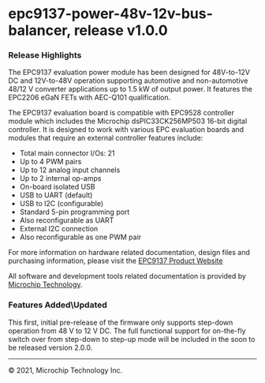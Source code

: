 # epc9137-power-48v-12v-bus-balancer, release v1.0.0

### Release Highlights

The EPC9137 evaluation power module has been designed for 48V-to-12V DC and 12V-to-48V operation supporting automotive and non-automotive 48/12 V converter applications up to 1.5 kW of output power. It features the EPC2206 eGaN FETs with AEC-Q101 qualification.

The EPC9137 evaluation board is compatible with EPC9528 controller module which includes the Microchip dsPIC33CK256MP503 16-bit digital controller. It is designed to work with various EPC evaluation boards and modules that require an external controller features include:

* Total main connector I/Os: 21
* Up to 4 PWM pairs
* Up to 12 analog input channels
* Up to 2 internal op-amps
* On-board isolated USB
* USB to UART (default)
* USB to I2C (configurable)
* Standard 5-pin programming port
* Also reconfigurable as UART
* External I2C connection
* Also reconfigurable as one PWM pair

For more information on hardware related documentation, design files and purchasing information, please visit the [EPC9137 Product Website](https://epc-co.com/epc/Products/DemoBoards/EPC9137.aspx)

All software and development tools related documentation is provided by [Microchip Technology](https://www.microchip.com/epc9137).

### Features Added\Updated

This first, initial pre-release of the firmware only supports step-down operation from 48 V to 12 V DC. The full functional support for on-the-fly switch over from step-down to step-up mode will be included in the soon to be released version 2.0.0.

- - - 
&copy; 2021, Microchip Technology Inc.
